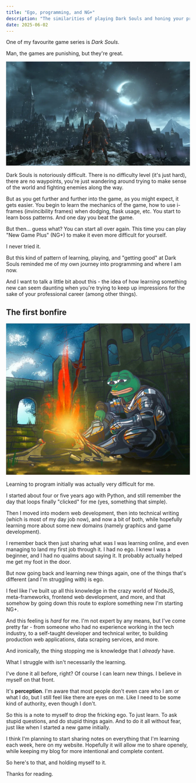 ```yaml
---
title: "Ego, programming, and NG+"
description: "The similarities of playing Dark Souls and honing your programming skills"
date: 2025-06-02
---
```


One of my favourite game series is *Dark Souls*.

Man, the games are punishing, but they're great.

![](../assets/programming-ego-and-starting-ng-plus/image-asset.webp)

Dark Souls is notoriously difficult. There is no difficulty level (it's just hard), there are no waypoints, you're just wandering around trying to make sense of the world and fighting enemies along the way.

But as you get further and further into the game, as you might expect, it gets easier. You begin to learn the mechanics of the game, how to use i-frames (invincibility frames) when dodging, flask usage, etc. You start to learn boss patterns. And one day you beat the game.

But then... guess what? You can start all over again. This time you can play "New Game Plus" (NG+) to make it even more difficult for yourself.

I never tried it.

But this kind of pattern of learning, playing, and "getting good" at Dark Souls reminded me of my own journey into programming and where I am now.

And I want to talk a little bit about this - the idea of how learning something new can seem daunting when you're trying to keep up impressions for the sake of your professional career (among other things).

## The first bonfire

![](../assets/programming-ego-and-starting-ng-plus/pepesouls.webp)

Learning to program initially was actually very difficult for me.

I started about four or five years ago with Python, and still remember the day that loops finally "clicked" for me (yes, something that simple).

Then I moved into modern web development, then into technical writing (which is most of my day job now), and now a bit of both, while hopefully learning more about some new domains (namely graphics and game development).

I remember back then just sharing what was I was learning online, and even managing to land my first job through it. I had no ego. I knew I was a beginner, and I had no qualms about saying it. It probably actually helped me get my foot in the door.

But now going back and learning new things again, one of the things that's different (and I'm struggling with) is ego.

I feel like I've built up all this knowledge in the crazy world of NodeJS, meta-frameworks, frontend web development, and more, and that somehow by going down this route to explore something new I'm starting NG+.

And this feeling is *hard* for me. I'm not expert by any means, but I've come pretty far - from someone who had no experience working in the tech industry, to a self-taught developer and technical writer, to building production web applications, data scraping services, and more.

And ironically, the thing stopping me is knowledge that I *already* have.

What I struggle with isn't necessarily the learning.

I've done it all before, right? Of course I can learn new things. I believe in myself on that front.

It's **perception**. I'm aware that most people don't even care who I am or what I do, but I still feel like there are eyes on me. Like I need to be some kind of authority, even though I don't.

So this is a note to myself to drop the fricking ego. To just learn. To ask stupid questions, and do stupid things again. And to do it all without fear, just like when I started a new game initially.

I think I'm planning to start sharing notes on everything that I'm learning each week, here on my website. Hopefully it will allow me to share openely, while keeping my blog for more intentional and complete content.

So here's to that, and holding myself to it.

Thanks for reading.
